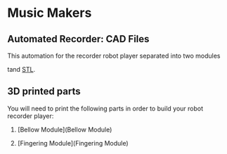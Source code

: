 # Music Makers

## Automated Recorder: CAD Files

This automation for the recorder robot player separated into two modules

tand [STL](recorder_base_frame_stand.stl).

## 3D printed parts

You will need to print the following parts in order to build your robot recorder player:

1) [Bellow Module](Bellow Module) 

2) [Fingering Module](Fingering Module) 
